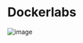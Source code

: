 # Dockerlabs

![image](https://github.com/user-attachments/assets/21fcfd4e-4178-4fd2-ae3e-397d4f6f190b)
